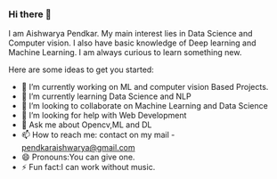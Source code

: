 ### Hi there 👋


I am Aishwarya Pendkar. My main interest lies in Data Science and Computer vision. I also have basic knowledge of Deep learning and Machine Learning. I am always curious to learn something new.

Here are some ideas to get you started:

- 🔭 I’m currently working on ML and computer vision Based Projects.
- 🌱 I’m currently learning Data Science and NLP
- 👯 I’m looking to collaborate on Machine Learning and Data Science
- 🤔 I’m looking for help with Web Development
- 💬 Ask me about Opencv,ML and DL
- 📫 How to reach me: contact on my mail - pendkaraishwarya@gmail.com
- 😄 Pronouns:You can give one.
- ⚡ Fun fact:I can work without music.

